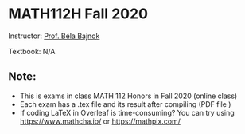 # MATH112H Fall 2020

Instructor: [Prof. Béla Bajnok](https://belabajnok.net/)

Textbook: N/A

## Note:
- This is exams in class MATH 112 Honors in Fall 2020 (online class)
- Each exam has a .tex file and its result after compiling (PDF file )
- If coding LaTeX in Overleaf is time-consuming? You can try using https://www.mathcha.io/ or https://mathpix.com/
